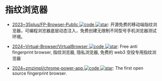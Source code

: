 # 指纹浏览器

- [2023~35plus/FP-Browser-Public ![code](https://ng-tech.icu/assets/code.svg) ![star](https://img.shields.io/github/stars/35plus/FP-Browser-Public)](https://github.com/35plus/FP-Browser-Public): 开源免费的移动端指纹浏览器，可编程浏览器底层动态注入，免费创建无限制不同型号手机浏览器测试环境。

- [2024~Virtual-Browser/VirtualBrowser ![code](https://ng-tech.icu/assets/code.svg) ![star](https://img.shields.io/github/stars/Virtual-Browser/VirtualBrowser)](https://github.com/Virtual-Browser/VirtualBrowser): Free anti fingerprint browser, 指纹浏览器, 隐私浏览器, 免费的 web3 空投专用指纹浏览器

- [2024~zmzimpl/chrome-power-app ![code](https://ng-tech.icu/assets/code.svg) ![star](https://img.shields.io/github/stars/zmzimpl/chrome-power-app)](https://github.com/zmzimpl/chrome-power-app): The first open source fingerprint browser.
